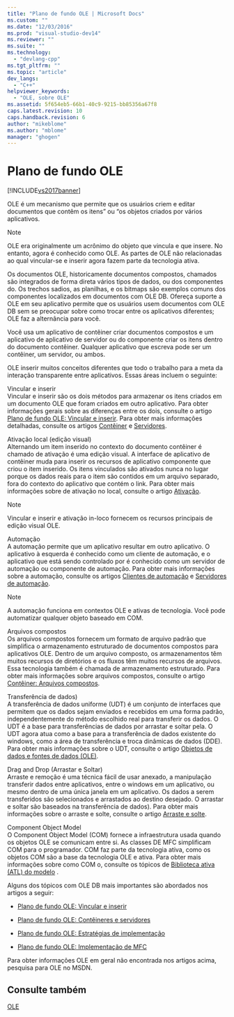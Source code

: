 ```yaml
---
title: "Plano de fundo OLE | Microsoft Docs"
ms.custom: ""
ms.date: "12/03/2016"
ms.prod: "visual-studio-dev14"
ms.reviewer: ""
ms.suite: ""
ms.technology: 
  - "devlang-cpp"
ms.tgt_pltfrm: ""
ms.topic: "article"
dev_langs: 
  - "C++"
helpviewer_keywords: 
  - "OLE, sobre OLE"
ms.assetid: 5f654eb5-66b1-40c9-9215-bb85356a67f8
caps.latest.revision: 10
caps.handback.revision: 6
author: "mikeblome"
ms.author: "mblome"
manager: "ghogen"
---
```

# Plano de fundo OLE
[!INCLUDE[vs2017banner](../assembler/inline/includes/vs2017banner.md)]

OLE é um mecanismo que permite que os usuários criem e editar documentos que contêm os itens” ou “os objetos criados por vários aplicativos.  
  
> [!NOTE]
>  OLE era originalmente um acrônimo do objeto que vincula e que insere.  No entanto, agora é conhecido como OLE.  As partes de OLE não relacionadas ao qual vincular\-se e inserir agora fazem parte da tecnologia ativa.  
  
 Os documentos OLE, historicamente documentos compostos, chamados são integrados de forma direta vários tipos de dados, ou dos componentes do.  Os trechos sadios, as planilhas, e os bitmaps são exemplos comuns dos componentes localizados em documentos com OLE DB.  Ofereça suporte a OLE em seu aplicativo permite que os usuários usem documentos com OLE DB sem se preocupar sobre como trocar entre os aplicativos diferentes; OLE faz a alternância para você.  
  
 Você usa um aplicativo de contêiner criar documentos compostos e um aplicativo de aplicativo de servidor ou do componente criar os itens dentro do documento contêiner.  Qualquer aplicativo que escreva pode ser um contêiner, um servidor, ou ambos.  
  
 OLE inserir muitos conceitos diferentes que todo o trabalho para a meta da interação transparente entre aplicativos.  Essas áreas incluem o seguinte:  
  
 Vincular e inserir  
 Vincular e inserir são os dois métodos para armazenar os itens criados em um documento OLE que foram criados em outro aplicativo.  Para obter informações gerais sobre as diferenças entre os dois, consulte o artigo [Plano de fundo OLE: Vincular e inserir](../mfc/ole-background-linking-and-embedding.md).  Para obter mais informações detalhadas, consulte os artigos [Contêiner](../mfc/containers.md) e [Servidores](../mfc/servers.md).  
  
 Ativação local \(edição visual\)  
 Alternando um item inserido no contexto do documento contêiner é chamado de ativação é uma edição visual.  A interface de aplicativo de contêiner muda para inserir os recursos de aplicativo componente que criou o item inserido.  Os itens vinculados são ativados nunca no lugar porque os dados reais para o item são contidos em um arquivo separado, fora do contexto do aplicativo que contém o link.  Para obter mais informações sobre de ativação no local, consulte o artigo [Ativação](../mfc/activation-cpp.md).  
  
> [!NOTE]
>  Vincular e inserir e ativação in\-loco fornecem os recursos principais de edição visual OLE.  
  
 Automação  
 A automação permite que um aplicativo resultar em outro aplicativo.  O aplicativo à esquerda é conhecido como um cliente de automação, e o aplicativo que está sendo controlado por é conhecido como um servidor de automação ou componente de automação.  Para obter mais informações sobre a automação, consulte os artigos [Clientes de automação](../mfc/automation-clients.md) e [Servidores de automação](../mfc/automation-servers.md).  
  
> [!NOTE]
>  A automação funciona em contextos OLE e ativas de tecnologia.  Você pode automatizar qualquer objeto baseado em COM.  
  
 Arquivos compostos  
 Os arquivos compostos fornecem um formato de arquivo padrão que simplifica o armazenamento estruturado de documentos compostos para aplicativos OLE.  Dentro de um arquivo composto, os armazenamentos têm muitos recursos de diretórios e os fluxos têm muitos recursos de arquivos.  Essa tecnologia também é chamada de armazenamento estruturado.  Para obter mais informações sobre arquivos compostos, consulte o artigo [Contêiner: Arquivos compostos](../mfc/containers-compound-files.md).  
  
 Transferência de dados\)  
 A transferência de dados uniforme \(UDT\) é um conjunto de interfaces que permitem que os dados sejam enviados e recebidos em uma forma padrão, independentemente do método escolhido real para transferir os dados.  O UDT é a base para transferências de dados por arrastar e soltar pela.  O UDT agora atua como a base para a transferência de dados existente do windows, como a área de transferência e troca dinâmicas de dados \(DDE\).  Para obter mais informações sobre o UDT, consulte o artigo [Objetos de dados e fontes de dados \(OLE\)](../mfc/data-objects-and-data-sources-ole.md).  
  
 Drag and Drop \(Arrastar e Soltar\)  
 Arraste e remoção é uma técnica fácil de usar anexado, a manipulação transferir dados entre aplicativos, entre o windows em um aplicativo, ou mesmo dentro de uma única janela em um aplicativo.  Os dados a serem transferidos são selecionados e arrastados ao destino desejado.  O arrastar e soltar são baseados na transferência de dados\).  Para obter mais informações sobre o arraste e solte, consulte o artigo [Arraste e solte](../mfc/drag-and-drop-ole.md).  
  
 Component Object Model  
 O Component Object Model \(COM\) fornece a infraestrutura usada quando os objetos OLE se comunicam entre si.  As classes DE MFC simplificam COM para o programador.  COM faz parte da tecnologia ativa, como os objetos COM são a base da tecnologia OLE e ativa.  Para obter mais informações sobre como COM o, consulte os tópicos de [Biblioteca ativa \(ATL\) do modelo](../atl/active-template-library-atl-concepts.md) .  
  
 Alguns dos tópicos com OLE DB mais importantes são abordados nos artigos a seguir:  
  
-   [Plano de fundo OLE: Vincular e inserir](../mfc/ole-background-linking-and-embedding.md)  
  
-   [Plano de fundo OLE: Contêineres e servidores](../mfc/ole-background-containers-and-servers.md)  
  
-   [Plano de fundo OLE: Estratégias de implementação](../mfc/ole-background-implementation-strategies.md)  
  
-   [Plano de fundo OLE: Implementação de MFC](../mfc/ole-background-mfc-implementation.md)  
  
 Para obter informações OLE em geral não encontrada nos artigos acima, pesquisa para OLE no MSDN.  
  
## Consulte também  
 [OLE](../mfc/ole-in-mfc.md)
